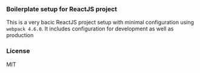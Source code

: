 ### Boilerplate setup for ReactJS project

This is a very bacic ReactJS project setup with minimal configuration using `webpack 4.6.0`. It includes configuration for development as well as production

### License

MIT
